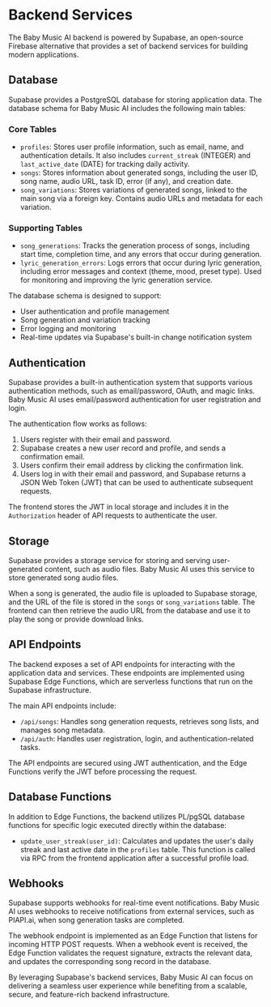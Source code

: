 # Backend Services

The Baby Music AI backend is powered by Supabase, an open-source Firebase alternative that provides a set of backend services for building modern applications.

## Database

Supabase provides a PostgreSQL database for storing application data. The database schema for Baby Music AI includes the following main tables:

### Core Tables

- `profiles`: Stores user profile information, such as email, name, and authentication details. It also includes `current_streak` (INTEGER) and `last_active_date` (DATE) for tracking daily activity.
- `songs`: Stores information about generated songs, including the user ID, song name, audio URL, task ID, error (if any), and creation date.
- `song_variations`: Stores variations of generated songs, linked to the main song via a foreign key. Contains audio URLs and metadata for each variation.

### Supporting Tables

- `song_generations`: Tracks the generation process of songs, including start time, completion time, and any errors that occur during generation.
- `lyric_generation_errors`: Logs errors that occur during lyric generation, including error messages and context (theme, mood, preset type). Used for monitoring and improving the lyric generation service.

The database schema is designed to support:
- User authentication and profile management
- Song generation and variation tracking
- Error logging and monitoring
- Real-time updates via Supabase's built-in change notification system

## Authentication

Supabase provides a built-in authentication system that supports various authentication methods, such as email/password, OAuth, and magic links. Baby Music AI uses email/password authentication for user registration and login.

The authentication flow works as follows:

1. Users register with their email and password.
2. Supabase creates a new user record and profile, and sends a confirmation email.
3. Users confirm their email address by clicking the confirmation link.
4. Users log in with their email and password, and Supabase returns a JSON Web Token (JWT) that can be used to authenticate subsequent requests.

The frontend stores the JWT in local storage and includes it in the `Authorization` header of API requests to authenticate the user.

## Storage

Supabase provides a storage service for storing and serving user-generated content, such as audio files. Baby Music AI uses this service to store generated song audio files.

When a song is generated, the audio file is uploaded to Supabase storage, and the URL of the file is stored in the `songs` or `song_variations` table. The frontend can then retrieve the audio URL from the database and use it to play the song or provide download links.

## API Endpoints

The backend exposes a set of API endpoints for interacting with the application data and services. These endpoints are implemented using Supabase Edge Functions, which are serverless functions that run on the Supabase infrastructure.

The main API endpoints include:

- `/api/songs`: Handles song generation requests, retrieves song lists, and manages song metadata.
- `/api/auth`: Handles user registration, login, and authentication-related tasks.

The API endpoints are secured using JWT authentication, and the Edge Functions verify the JWT before processing the request.

## Database Functions

In addition to Edge Functions, the backend utilizes PL/pgSQL database functions for specific logic executed directly within the database:

- `update_user_streak(user_id)`: Calculates and updates the user's daily streak and last active date in the `profiles` table. This function is called via RPC from the frontend application after a successful profile load.

## Webhooks

Supabase supports webhooks for real-time event notifications. Baby Music AI uses webhooks to receive notifications from external services, such as PIAPI.ai, when song generation tasks are completed.

The webhook endpoint is implemented as an Edge Function that listens for incoming HTTP POST requests. When a webhook event is received, the Edge Function validates the request signature, extracts the relevant data, and updates the corresponding song record in the database.

By leveraging Supabase's backend services, Baby Music AI can focus on delivering a seamless user experience while benefiting from a scalable, secure, and feature-rich backend infrastructure.
